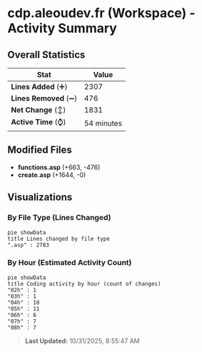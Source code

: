 # cdp.aleoudev.fr (Workspace) - Activity Summary 

## Overall Statistics

| Stat                   | Value                                                             |
| ---------------------- | ----------------------------------------------------------------- |
| **Lines Added** (➕)   | 2307                                          |
| **Lines Removed** (➖) | 476                                        |
| **Net Change** (↕)    | 1831                |
| **Active Time** (⌚)   | 54 minutes |


## Modified Files
- **functions.asp** (+663, -476)
- **create.asp** (+1644, -0)

## Visualizations

### By File Type (Lines Changed)

```mermaid
pie showData
title Lines changed by file type
".asp" : 2783
```

### By Hour (Estimated Activity Count)

```mermaid
pie showData
title Coding activity by hour (count of changes)
"02h" : 1
"03h" : 1
"04h" : 10
"05h" : 11
"06h" : 6
"07h" : 7
"08h" : 7
```


> **Last Updated:** 10/31/2025, 8:55:47 AM